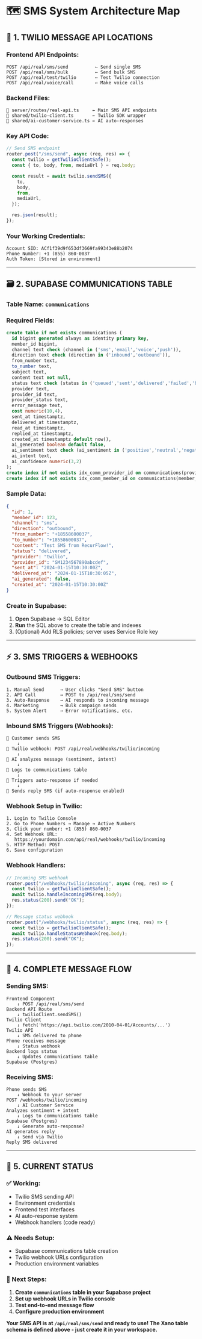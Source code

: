 # 🗺️ SMS System Architecture Map

## 📱 **1. TWILIO MESSAGE API LOCATIONS**

### **Frontend API Endpoints:**

```
POST /api/real/sms/send          ← Send single SMS
POST /api/real/sms/bulk          ← Send bulk SMS
POST /api/real/test/twilio       ← Test Twilio connection
POST /api/real/voice/call        ← Make voice calls
```

### **Backend Files:**

```
📁 server/routes/real-api.ts     ← Main SMS API endpoints
📁 shared/twilio-client.ts       ← Twilio SDK wrapper
📁 shared/ai-customer-service.ts ← AI auto-responses
```

### **Key API Code:**

```javascript
// Send SMS endpoint
router.post("/sms/send", async (req, res) => {
  const twilio = getTwilioClientSafe();
  const { to, body, from, mediaUrl } = req.body;

  const result = await twilio.sendSMS({
    to,
    body,
    from,
    mediaUrl,
  });

  res.json(result);
});
```

### **Your Working Credentials:**

```
Account SID: ACf1f39d9f653df3669fa99343e88b2074
Phone Number: +1 (855) 860-0037
Auth Token: [Stored in environment]
```

---

## 🗃️ **2. SUPABASE COMMUNICATIONS TABLE**

### **Table Name:** `communications`

### **Required Fields:**

```sql
create table if not exists communications (
  id bigint generated always as identity primary key,
  member_id bigint,
  channel text check (channel in ('sms','email','voice','push')),
  direction text check (direction in ('inbound','outbound')),
  from_number text,
  to_number text,
  subject text,
  content text not null,
  status text check (status in ('queued','sent','delivered','failed','bounced')),
  provider text,
  provider_id text,
  provider_status text,
  error_message text,
  cost numeric(10,4),
  sent_at timestamptz,
  delivered_at timestamptz,
  read_at timestamptz,
  replied_at timestamptz,
  created_at timestamptz default now(),
  ai_generated boolean default false,
  ai_sentiment text check (ai_sentiment in ('positive','neutral','negative')),
  ai_intent text,
  ai_confidence numeric(3,2)
);
create index if not exists idx_comm_provider_id on communications(provider_id);
create index if not exists idx_comm_member_id on communications(member_id);
```

### **Sample Data:**

```json
{
  "id": 1,
  "member_id": 123,
  "channel": "sms",
  "direction": "outbound",
  "from_number": "+18558600037",
  "to_number": "+18558600037",
  "content": "Test SMS from RecurFlow!",
  "status": "delivered",
  "provider": "twilio",
  "provider_id": "SM1234567890abcdef",
  "sent_at": "2024-01-15T10:30:00Z",
  "delivered_at": "2024-01-15T10:30:05Z",
  "ai_generated": false,
  "created_at": "2024-01-15T10:30:00Z"
}
```

### **Create in Supabase:**

1. **Open** Supabase → SQL Editor
2. **Run** the SQL above to create the table and indexes
3. (Optional) Add RLS policies; server uses Service Role key

---

## ⚡ **3. SMS TRIGGERS & WEBHOOKS**

### **Outbound SMS Triggers:**

```
1. Manual Send      → User clicks "Send SMS" button
2. API Call         → POST to /api/real/sms/send
3. Auto-Response    → AI responds to incoming message
4. Marketing        → Bulk campaign sends
5. System Alert     → Error notifications, etc.
```

### **Inbound SMS Triggers (Webhooks):**

```
📱 Customer sends SMS
    ↓
🔗 Twilio webhook: POST /api/real/webhooks/twilio/incoming
    ↓
🤖 AI analyzes message (sentiment, intent)
    ↓
📝 Logs to communications table
    ↓
🎯 Triggers auto-response if needed
    ↓
📨 Sends reply SMS (if auto-response enabled)
```

### **Webhook Setup in Twilio:**

```
1. Login to Twilio Console
2. Go to Phone Numbers → Manage → Active Numbers
3. Click your number: +1 (855) 860-0037
4. Set Webhook URL:
   https://yourdomain.com/api/real/webhooks/twilio/incoming
5. HTTP Method: POST
6. Save configuration
```

### **Webhook Handlers:**

```javascript
// Incoming SMS webhook
router.post("/webhooks/twilio/incoming", async (req, res) => {
  const twilio = getTwilioClientSafe();
  await twilio.handleIncomingSMS(req.body);
  res.status(200).send("OK");
});

// Message status webhook
router.post("/webhooks/twilio/status", async (req, res) => {
  const twilio = getTwilioClientSafe();
  await twilio.handleStatusWebhook(req.body);
  res.status(200).send("OK");
});
```

---

## 🔄 **4. COMPLETE MESSAGE FLOW**

### **Sending SMS:**

```
Frontend Component
    ↓ POST /api/real/sms/send
Backend API Route
    ↓ twilioClient.sendSMS()
Twilio Client
    ↓ fetch('https://api.twilio.com/2010-04-01/Accounts/...')
Twilio API
    ↓ SMS delivered to phone
Phone receives message
    ↓ Status webhook
Backend logs status
    ↓ Updates communications table
Supabase (Postgres)
```

### **Receiving SMS:**

```
Phone sends SMS
    ↓ Webhook to your server
POST /webhooks/twilio/incoming
    ↓ AI Customer Service
Analyzes sentiment + intent
    ↓ Logs to communications table
Supabase (Postgres)
    ↓ Generate auto-response?
AI generates reply
    ↓ Send via Twilio
Reply SMS delivered
```

---

## 🎯 **5. CURRENT STATUS**

### **✅ Working:**

- Twilio SMS sending API
- Environment credentials
- Frontend test interfaces
- AI auto-response system
- Webhook handlers (code ready)

### **⚠️ Needs Setup:**

- Supabase communications table creation
- Twilio webhook URLs configuration
- Production environment variables

### **🔧 Next Steps:**

1. **Create `communications` table in your Supabase project**
2. **Set up webhook URLs in Twilio console**
3. **Test end-to-end message flow**
4. **Configure production environment**

**Your SMS API is at `/api/real/sms/send` and ready to use! The Xano table schema is defined above - just create it in your workspace.**
